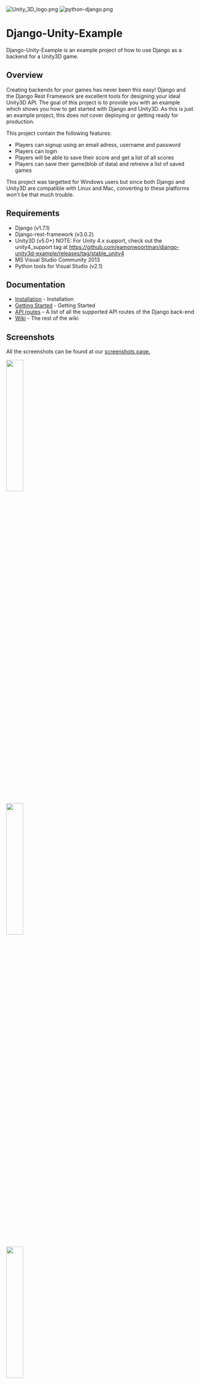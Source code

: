 ![Unity_3D_logo.png](https://cloud.githubusercontent.com/assets/9072397/5611600/db8770ac-94c8-11e4-976a-9e42ccf23345.png)
![python-django.png](https://cloud.githubusercontent.com/assets/9072397/5611563/762c7108-94c8-11e4-9d9c-8ae4a703a03e.png)
# Django-Unity-Example 

Django-Unity-Example is an example project of how to use Django as a backend for a Unity3D game. 


## Overview


Creating backends for your games has never been this easy! Django and the Django Rest Framework are excellent tools for designing your ideal Unity3D API. The goal of this project is to provide you with an example which shows you how to get started with Django and Unity3D.
As this is just an example project, this does *not* cover deploying or getting ready for production.

This project contain the following features:

* Players can signup using an email adress, username and password
* Players can login
* Players will be able to save their score and get a list of all scores
* Players can save their game(blob of data) and retreive a list of saved games

This project was targetted for Windows users but since both Django and Unity3D are compatible with Linux and Mac, converting to these platforms won't be that much trouble.

## Requirements


* Django (v1.7.1)
* Django-rest-framework (v3.0.2)
* Unity3D (v5.0+)
    NOTE: For Unity 4.x support, check out the unity4_support tag at https://github.com/eamonwoortman/django-unity3d-example/releases/tag/stable_unity4
* MS Visual Studio Community 2013 
* Python tools for Visual Studio (v2.1)

## Documentation

* [Installation](https://github.com/eamonwoortman/django-unity3d-example/wiki/Installation) - Installation
* [Getting Started](https://github.com/eamonwoortman/django-unity3d-example/wiki/Getting-started) - Getting Started
* [API routes](https://github.com/eamonwoortman/django-unity3d-example/wiki/API-routes) - A list of all the supported API routes of the Django back-end
* [Wiki](https://github.com/eamonwoortman/django-unity3d-example/wiki) - The rest of the wiki

## Screenshots
All the screenshots can be found at our [screenshots page.](https://github.com/eamonwoortman/django-unity3d-example/wiki/Screenshots) 


<p><a href="https://cloud.githubusercontent.com/assets/9072397/5958512/805df0b0-a7c5-11e4-8a7a-f9403d465b71.png"><img src="https://cloud.githubusercontent.com/assets/9072397/5958512/805df0b0-a7c5-11e4-8a7a-f9403d465b71.png" alt="" width="30%"></a>

<a href="https://cloud.githubusercontent.com/assets/9072397/5958514/8076147e-a7c5-11e4-9c81-f1d166d9b17f.png"><img src="https://cloud.githubusercontent.com/assets/9072397/5958514/8076147e-a7c5-11e4-9c81-f1d166d9b17f.png" alt="" width="30%"></a>

<a href="https://cloud.githubusercontent.com/assets/9072397/5958507/805a00ae-a7c5-11e4-8674-e2b2e1a9950b.png"><img src="https://cloud.githubusercontent.com/assets/9072397/5958507/805a00ae-a7c5-11e4-8674-e2b2e1a9950b.png" alt="" width="30%"></a>

<a href="https://cloud.githubusercontent.com/assets/9072397/5958511/805d978c-a7c5-11e4-9dd3-bf21c8030f66.png"><img src="https://cloud.githubusercontent.com/assets/9072397/5958511/805d978c-a7c5-11e4-9dd3-bf21c8030f66.png" alt="" width="30%"></a></p>



## Contributors

* Bas Roding ([broding](https://github.com/broding))

## Credits 
Thanks Tom Christie ([tomchristie](https://github.com/tomchristie)) for his Rest Framework, and 
also thanks James Newton-King(http://james.newtonking.com/) for his Json.Net library


## License

*Django-Unity-Example* is licenced under the MIT License. Please see the LICENSE file for details.

The Json.Net library was also released under the MIT License

